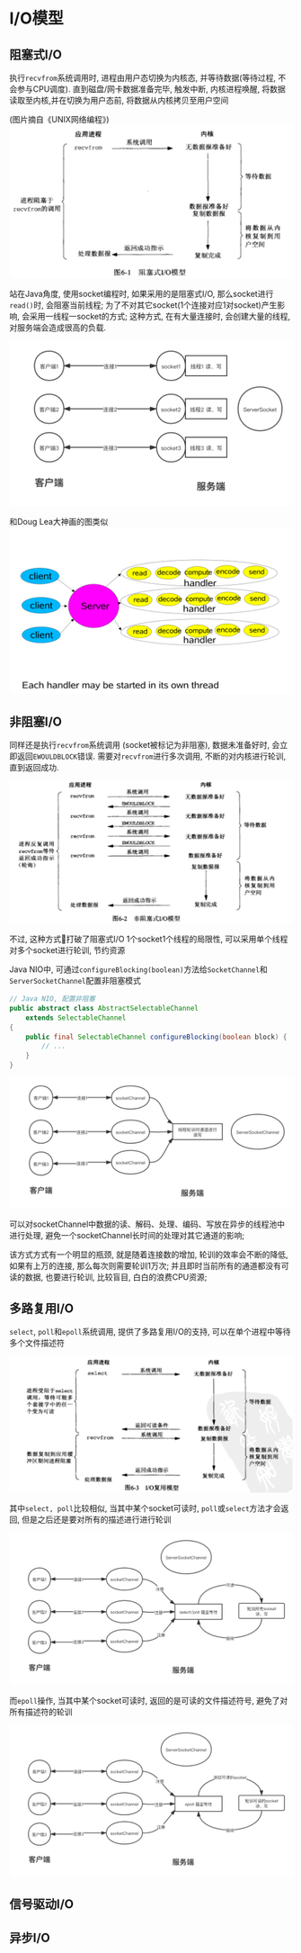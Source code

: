 # I/O模型

## 阻塞式I/O

执行`recvfrom`系统调用时, 进程由用户态切换为内核态, 并等待数据(等待过程, 不会参与CPU调度). 直到磁盘/网卡数据准备完毕, 触发中断,  内核进程唤醒, 将数据读取至内核,并在切换为用户态前, 将数据从内核拷贝至用户空间

(图片摘自《UNIX网络编程》)
![blocking I/O](png/blockingIO.png)

站在Java角度, 使用socket编程时, 如果采用的是阻塞式I/O, 那么socket进行`read()`时, 会阻塞当前线程; 为了不对其它socket(1个连接对应1对socket)产生影响, 会采用一线程一socket的方式; 这种方式, 在有大量连接时, 会创建大量的线程, 对服务端会造成很高的负载.

![blocking I/O](png/socket-blocking.png)

和Doug Lea大神画的图类似
![blocking I/O](png/classic_service_designs.png)

## 非阻塞I/O

同样还是执行`recvfrom`系统调用 (socket被标记为非阻塞), 数据未准备好时, 会立即返回`EWOULDBLOCK`错误. 需要对`recvfrom`进行多次调用, 不断的对内核进行轮训, 直到返回成功.

![non-blocking I/O](png/non-blockingIO.png)

不过, 这种方式打破了阻塞式I/O 1个socket1个线程的局限性, 可以采用单个线程对多个socket进行轮训, 节约资源

Java NIO中, 可通过`configureBlocking(boolean)`方法给`SocketChannel`和`ServerSocketChannel`配置非阻塞模式
```java
// Java NIO, 配置非阻塞
public abstract class AbstractSelectableChannel
    extends SelectableChannel
{
    public final SelectableChannel configureBlocking(boolean block) {
        // ...
    }
}
```

![non-blocking I/O](png/socket-non-blocking.png)

可以对socketChannel中数据的读、解码、处理、编码、写放在异步的线程池中进行处理, 避免一个socketChannel长时间的处理对其它通道的影响; 

该方式方式有一个明显的瓶颈, 就是随着连接数的增加, 轮训的效率会不断的降低, 如果有上万的连接, 那么每次则需要轮训1万次; 并且即时当前所有的通道都没有可读的数据, 也要进行轮训, 比较盲目, 白白的浪费CPU资源;

## 多路复用I/O

`select`, `poll`和`epoll`系统调用, 提供了多路复用I/O的支持, 可以在单个进程中等待多个文件描述符  

![io-multiplexing](png/io-multiplexing.png)

其中`select, poll`比较相似, 当其中某个socket可读时, `poll`或`select`方法才会返回, 但是之后还是要对所有的描述进行进行轮训

![poll](png/socket-poll.png)

而`epoll`操作, 当其中某个socket可读时, 返回的是可读的文件描述符号, 避免了对所有描述符的轮训

![epoll](png/socket-epoll.png)

## 信号驱动I/O

## 异步I/O